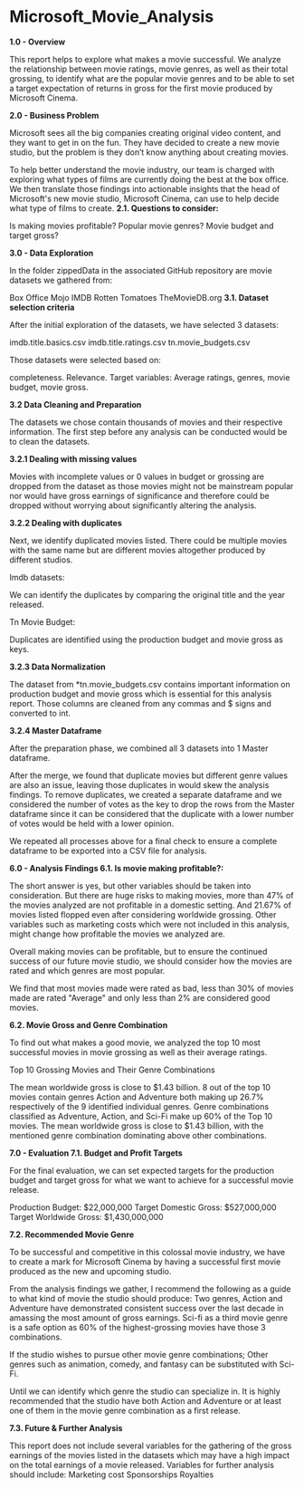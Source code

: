 # Microsoft_Movie_Analysis



**1.0 - Overview**

This report helps to explore what makes a movie successful. We analyze the relationship between movie ratings, movie genres, as well as their total grossing, to identify what are the popular movie genres and to be able to set a target expectation of returns in gross for the first movie produced by Microsoft Cinema.

**2.0 - Business Problem**

Microsoft sees all the big companies creating original video content, and they want to get in on the fun. They have decided to create a new movie studio, but the problem is they don’t know anything about creating movies.

To help better understand the movie industry, our team is charged with exploring what types of films are currently doing the best at the box office. We then translate those findings into actionable insights that the head of Microsoft's new movie studio, Microsoft Cinema, can use to help decide what type of films to create.
**2.1. Questions to consider:**

Is making movies profitable?
Popular movie genres?
Movie budget and target gross?

**3.0 - Data Exploration**

In the folder zippedData in the associated GitHub repository are movie datasets we gathered from:

Box Office Mojo
IMDB
Rotten Tomatoes
TheMovieDB.org
**3.1. Dataset selection criteria**

After the initial exploration of the datasets, we have selected 3 datasets:

imdb.title.basics.csv
imdb.title.ratings.csv
tn.movie_budgets.csv

Those datasets were selected based on:

completeness.
Relevance.
Target variables: Average ratings, genres, movie budget, movie gross.

**3.2 Data Cleaning and Preparation**

The datasets we chose contain thousands of movies and their respective information. The first step before any analysis can be conducted would be to clean the datasets.

**3.2.1 Dealing with missing values**

Movies with incomplete values or 0 values in budget or grossing are dropped from the dataset as those movies might not be mainstream popular nor would have gross earnings of significance and therefore could be dropped without worrying about significantly altering the analysis.

**3.2.2 Dealing with duplicates**

Next, we identify duplicated movies listed. There could be multiple movies with the same name but are different movies altogether produced by different studios.

Imdb datasets:

We can identify the duplicates by comparing the original title and the year released.

Tn Movie Budget:

Duplicates are identified using the production budget and movie gross as keys.

**3.2.3 Data Normalization**

The dataset from *tn.movie_budgets.csv contains important information on production budget and movie gross which is essential for this analysis report. Those columns are cleaned from any commas and $ signs and converted to int.

**3.2.4 Master Dataframe**

After the preparation phase, we combined all 3 datasets into 1 Master dataframe.

After the merge, we found that duplicate movies but different genre values are also an issue, leaving those duplicates in would skew the analysis findings. To remove duplicates, we created a separate dataframe and we considered the number of votes as the key to drop the rows from the Master dataframe since it can be considered that the duplicate with a lower number of votes would be held with a lower opinion.

We repeated all processes above for a final check to ensure a complete dataframe to be exported into a CSV file for analysis.



**6.0 - Analysis Findings
6.1. Is movie making profitable?:**

The short answer is yes, but other variables should be taken into consideration.
But there are huge risks to making movies, more than 47% of the movies analyzed are not profitable in a domestic setting.
And 21.67% of movies listed flopped even after considering worldwide grossing.
Other variables such as marketing costs which were not included in this analysis, might change how profitable the movies we analyzed are.

Overall making movies can be profitable, but to ensure the continued success of our future movie studio, we should consider how the movies are rated and which genres are most popular.

We find that most movies made were rated as bad, less than 30% of movies made are rated "Average" and only less than 2% are considered good movies.

**6.2. Movie Gross and Genre Combination**

To find out what makes a good movie, we analyzed the top 10 most successful movies in movie grossing as well as their average ratings.

Top 10 Grossing Movies and Their Genre Combinations

The mean worldwide gross is close to $1.43 billion.
8 out of the top 10 movies contain genres Action and Adventure both making up 26.7% respectively of the 9 identified individual genres.
Genre combinations classified as Adventure, Action, and Sci-Fi make up 60% of the Top 10 movies.
The mean worldwide gross is close to $1.43 billion, with the mentioned genre combination dominating above other combinations.

**7.0 - Evaluation
7.1. Budget and Profit Targets**

For the final evaluation, we can set expected targets for the production budget and target gross for what we want to achieve for a successful movie release.

Production Budget: $22,000,000
Target Domestic Gross: $527,000,000
Target Worldwide Gross: $1,430,000,000

**7.2. Recommended Movie Genre**

To be successful and competitive in this colossal movie industry, we have to create a mark for Microsoft Cinema by having a successful first movie produced as the new and upcoming studio.

From the analysis findings we gather, I recommend the following as a guide to what kind of movie the studio should produce:
Two genres, Action and Adventure have demonstrated consistent success over the last decade in amassing the most amount of gross earnings.
Sci-fi as a third movie genre is a safe option as 60% of the highest-grossing movies have those 3 combinations.

If the studio wishes to pursue other movie genre combinations;
Other genres such as animation, comedy, and fantasy can be substituted with Sci-Fi.

Until we can identify which genre the studio can specialize in.
It is highly recommended that the studio have both Action and Adventure or at least one of them in the movie genre combination as a first release.

**7.3. Future & Further Analysis**

This report does not include several variables for the gathering of the gross earnings of the movies listed in the datasets which may have a high impact on the total earnings of a movie released. Variables for further analysis should include:
Marketing cost
Sponsorships
Royalties


